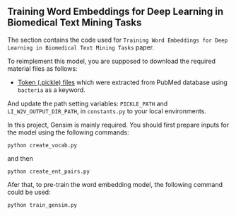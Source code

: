 ## Training Word Embeddings for Deep Learning in Biomedical Text Mining Tasks

The section contains the code used for `Training Word Embeddings for Deep Learning in Biomedical Text Mining Tasks` paper.

To reimplement this model, you are supposed to download the required material files as follows:

- [Token (.pickle) files](https://drive.google.com/drive/folders/1QfyTYGVpjPEGEfpFSwZFf9AfJ0l_wTvO?usp=sharing) which were extracted from PubMed database using `bacteria` as a keyword.

And update the path setting variables: `PICKLE_PATH` and `LI_W2V_OUTPUT_DIR_PATH`, in `constants.py` to your local environments.

In this project, Gensim is mainly required. You should first prepare inputs for the model using the following commands:

```
python create_vocab.py
```

and then

```
python create_ent_pairs.py
```

Afer that, to pre-train the word embedding model, the following command could be used:

```
python train_gensim.py
```

